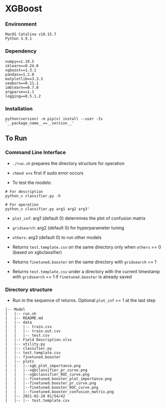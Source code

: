 # XGBoost

### Environment
```
MacOS Catalina v10.15.7
Python 3.9.1
```

### Dependency
```
numpy==1.19.5
sklearn==0.24.0
xgboost==1.3.1
pandas==1.2.0
matplotlib==3.3.3
seaborn==0.11.1
imblearn==0.7.0
argparse==1.1
logging==0.5.1.2
```

### Installation
```
python(version) -m pip(v) install --user -Iv '__package_name__==__version__'
```

## To Run

### Command Line Interface

* `./run.sh` prepares the directory structure for operation
* `chmod u+x` first if sudo error occurs

* To test the models:
```
# For description
python_v classifier.py -h

# For operation
python_v classifier.py arg1 arg2 arg3'
```
* `plot_cnf`: arg1 (default 0) determines the plot of confusion matrix
* `gridsearch`: arg2 (default 0) for hyperparameter tuning
* `others`: arg3 (default 0) to run other models
* Returns `test.template.csv` on the same directory only when `others` == 0 (based on xgbclassifier)

* Returns `finetuned.booster` on the same directory with `gridsearch` == 1
* Returns `test.template.csv` under a directory with the current timestamp with `gridsearch` == 1 if `finetuned.booster` is already saved

### Directory structure 

* Run in the sequence of returns. Optional `plot_cnf` == 1 at the last step

```
|-- Model
|   |-- run.sh
|   |-- README.md
|   |-- data
|   |   |-- train.csv
|   |   |-- train.out.csv
|   |   |-- test.csv
|   |-- Field Description.xlsx
|   |-- utility.py
|   |-- classifier.py
|   |-- test.template.csv
|   |-- finetuned.booster
|   |-- plots
|   |   |--xgb_plot_importance.png
|   |   |--xgbclassifier_pr_curve.png
|   |   |--xgbclassifier_ROC_curve.png
|   |   |--finetuned.booster_plot_importance.png
|   |   |--finetuned.booster_pr_curve.png
|   |   |--finetuned.booster_ROC_curve.png
|   |   |--finetuned.booster_confusion_matrix.png
|   |-- 2021-02-28 01/54/42
|   |-- |-- test.template.csv
```
